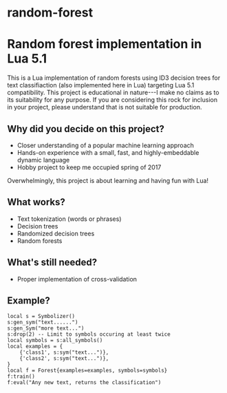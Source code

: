 # random-forest

Random forest implementation in Lua 5.1
=======================================

This is a Lua implementation of random forests using ID3 decision trees for text classifiaction (also implemented here in Lua) 
targeting Lua 5.1 compatibility. This project is educational in nature---I make no claims as to its suitability for any 
purpose. If you are considering this rock for inclusion in your project, please understand that is not suitable for 
production.

Why did you decide on this project?
-----------------------------------

- Closer understanding of a popular machine learning approach
- Hands-on experience with a small, fast, and highly-embeddable dynamic language
- Hobby project to keep me occupied spring of 2017

Overwhelmingly, this project is about learning and having fun with Lua!

What works?
-----------

- Text tokenization (words or phrases)
- Decision trees
- Randomized decision trees
- Random forests

What's still needed?
--------------------

- Proper implementation of cross-validation

Example?
--------

```
local s = Symbolizer()
s:gen_sym("text......")
s:gen_Sym("more text...")
s:drop(2) -- Limit to symbols occuring at least twice
local symbols = s:all_symbols()
local examples = {
    {'class1', s:sym("text...")},
    {'class2', s:sym("text...")},
}
local f = Forest{examples=examples, symbols=symbols}
f:train()
f:eval("Any new text, returns the classification")
```

